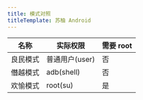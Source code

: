 ```yaml
---
title: 模式对照
titleTemplate: 苏柚 Android
---
```


| 名称   | 实际权限       | 需要 root |
|------|------------|---------|
| 良民模式 | 普通用户(user) | 否       |
| 僭越模式 | adb(shell) | 否       |
| 欢愉模式 | root(su)   | 是       |
